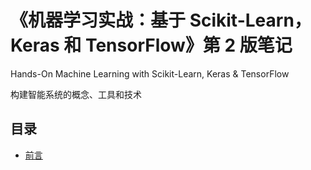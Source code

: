 # 《机器学习实战：基于 Scikit-Learn，Keras 和 TensorFlow》第 2 版笔记

Hands-On Machine Learning with Scikit-Learn, Keras & TensorFlow

构建智能系统的概念、工具和技术



## 目录

- [前言](./md-note/preface.md)
